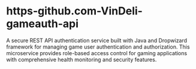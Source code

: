 # https-github.com-VinDeli-gameauth-api
A secure REST API authentication service built with Java and Dropwizard framework for managing game user authentication and authorization. This microservice provides role-based access control for gaming applications with comprehensive health monitoring and security features.
